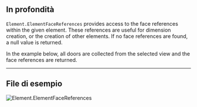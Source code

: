 ## In profondità
`Element.ElementFaceReferences` provides access to the face references within the given element. These references are useful for dimension creation, or the creation of other elements. If no face references are found, a null value is returned.

In the example below, all doors are collected from the selected view and the face references are returned.
___
## File di esempio

![Element.ElementFaceReferences](./Revit.Elements.Element.ElementFaceReferences_img.jpg)
